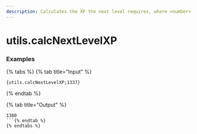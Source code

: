 ```yaml
---
description: Calculates the XP the next level requires, where <number> is the amount of XP the user has.
---
```


# utils.calcNextLevelXP <number>

### Examples

{% tabs %}
{% tab title="Input" %}
```text
{utils.calcNextLevelXP;1337}
```
{% endtab %}

{% tab title="Output" %}
```text
1380
```{% endtab %}
{% endtabs %}